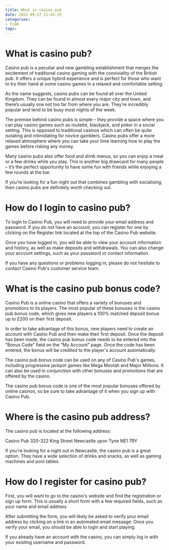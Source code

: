 ```yaml
---
title: What is casino pub 
date: 2022-09-27 11:45:25
categories:
- Fi88
tags:
---
```



#  What is casino pub? 

Casino pub is a peculiar and new gambling establishment that merges the excitement of traditional casino gaming with the conviviality of the British pub. It offers a unique hybrid experience and is perfect for those who want to try their hand at some casino games in a relaxed and comfortable setting.

As the name suggests, casino pubs can be found all over the United Kingdom. They can be found in almost every major city and town, and there’s usually one not too far from where you are. They’re incredibly popular and tend to be busy most nights of the week.

The premise behind casino pubs is simple – they provide a space where you can play casino games such as roulette, blackjack, and poker in a social setting. This is opposed to traditional casinos which can often be quite isolating and intimidating for novice gamblers. Casino pubs offer a more relaxed atmosphere where you can take your time learning how to play the games before risking any money.

Many casino pubs also offer food and drink menus, so you can enjoy a meal or a few drinks while you play. This is another big drawcard for many people – it’s the perfect opportunity to have some fun with friends while enjoying a few rounds at the bar.

If you’re looking for a fun night out that combines gambling with socialising, then casino pubs are definitely worth checking out.

#  How do I login to casino pub? 

To login to Casino Pub, you will need to provide your email address and password. If you do not have an account, you can register for one by clicking on the Register link located at the top of the Casino Pub website.

Once you have logged in, you will be able to view your account information and history, as well as make deposits and withdrawals. You can also change your account settings, such as your password or contact information.

If you have any questions or problems logging in, please do not hesitate to contact Casino Pub's customer service team.

#  What is the casino pub bonus code? 

Casino Pub is a online casino that offers a variety of bonuses and promotions to its players. The most popular of these bonuses is the casino pub bonus code, which gives new players a 100% matched deposit bonus up to £200 on their first deposit.

In order to take advantage of this bonus, new players need to create an account with Casino Pub and then make their first deposit. Once the deposit has been made, the casino pub bonus code needs to be entered into the "Bonus Code" field on the "My Account" page. Once the code has been entered, the bonus will be credited to the player's account automatically.

The casino pub bonus code can be used on any of Casino Pub's games, including progressive jackpot games like Mega Moolah and Major Millions. It can also be used in conjunction with other bonuses and promotions that are offered by the casino.

The casino pub bonus code is one of the most popular bonuses offered by online casinos, so be sure to take advantage of it when you sign up with Casino Pub.

#  Where is the casino pub address? 

The casino pub is located at the following address:

Casino Pub
320-322 King Street
Newcastle upon Tyne
NE1 7RY

If you're looking for a night out in Newcastle, the casino pub is a great option. They have a wide selection of drinks and snacks, as well as gaming machines and pool tables.

#  How do I register for casino pub?

First, you will want to go to the casino's website and find the registration or sign up form. This is usually a short form with a few required fields, such as your name and email address.

After submitting the form, you will likely be asked to verify your email address by clicking on a link in an automated email message. Once you verify your email, you should be able to login and start playing.

If you already have an account with the casino, you can simply log in with your existing username and password.